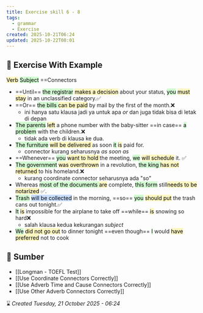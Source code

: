 ```yaml
---
title: Exercise skill 6 - 8
tags:
  - grammar
  - Exercise
created: 2025-10-21T06:24
updated: 2025-10-22T08:01
---
```

## 💪 Exercise With Example
<mark style="background: #FFF3A3A6;">Verb</mark> <mark style="background: #BBFABBA6;">Subject</mark> ==Connectors
- ==Until== <mark style="background: #BBFABBA6;">the registrar</mark> <mark style="background: #FFF3A3A6;">makes a decision</mark> about your status, <mark style="background: #BBFABBA6;">you</mark> <mark style="background: #FFF3A3A6;">must stay</mark> in an unclassified category.✅
- ==Or== <mark style="background: #BBFABBA6;">the bills </mark><mark style="background: #FFF3A3A6;">can be paid</mark> by mail by the first of the month.❌
	- ini hanya satu klausa jadi ya untuk apa *or* dan juga tidak bisa di letak di depan
- <mark style="background: #BBFABBA6;">The parents</mark> <mark style="background: #FFF3A3A6;">left</mark> a phone number with the baby-sitter ==in case== <mark style="background: #BBFABBA6;">a problem</mark> with the children.❌
	- tidak ada verb di klausa ke dua.
- <mark style="background: #BBFABBA6;">The furniture</mark> <mark style="background: #FFF3A3A6;">will be delivered </mark>as soon <mark style="background: #BBFABBA6;">it</mark> <mark style="background: #FFF3A3A6;">is</mark> paid for.
	- connector kurang seharusnya *as soon as*
- ==Whenever== <mark style="background: #BBFABBA6;">you</mark> <mark style="background: #FFF3A3A6;">want to hold </mark>the meeting, <mark style="background: #BBFABBA6;">we</mark> <mark style="background: #FFF3A3A6;">will schedule</mark> it. ✅
- <mark style="background: #BBFABBA6;">The government</mark> <mark style="background: #FFF3A3A6;">was overthrown</mark> in a revolution, <mark style="background: #BBFABBA6;">the king </mark><mark style="background: #FFF3A3A6;">has not returned </mark>to his homeland.❌
	- kurang coordinate connector seharusnya ada "so"
- Whereas <mark style="background: #BBFABBA6;">most of the documents </mark><mark style="background: #FFF3A3A6;">are</mark> complete, <mark style="background: #BBFABBA6;">this form</mark> still<mark style="background: #FFF3A3A6;">needs to be notarized</mark> ✅.
- <mark style="background: #BBFABBA6;">Trash</mark> <mark style="background: #ADCCFFA6;">will be collected</mark> in the morning, ==so== <mark style="background: #BBFABBA6;">you</mark> <mark style="background: #FFF3A3A6;">should put</mark> the trash cans out tonight.✅
- <mark style="background: #BBFABBA6;">It</mark> <mark style="background: #FFF3A3A6;">is</mark> impossible for the airplane to take off ==while== <mark style="background: #FFF3A3A6;">is</mark> snowing so hard❌
	- salah klausa kedua kekurangan *subject*
- <mark style="background: #BBFABBA6;">We</mark> <mark style="background: #FFF3A3A6;">did not go out</mark> to dinner tonight ==even though== <mark style="background: #BBFABBA6;">I</mark> would <mark style="background: #FFF3A3A6;">have preferred</mark> not to cook



## 🔗 Sumber
- [[Longman - TOEFL Test]]
- [[Use Coordinate Connectors Correctly]]
- [[Use Adverb Time and Cause Connectors Correctly]]
- [[Use Other Adverb Connectors Correctly]]

⌛ *Created Tuesday, 21 October 2025 - 06:24*
